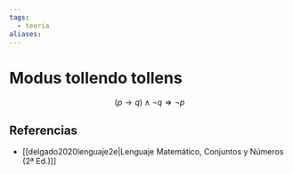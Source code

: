 ```yaml
---
tags:
  - teoria
aliases:
---
```

# Modus tollendo tollens

$$(p \rightarrow q) \land \neg q \Longrightarrow \neg p$$

## Referencias
- [[delgado2020lenguaje2e|Lenguaje Matemático, Conjuntos y Números (2ª Ed.)]]
